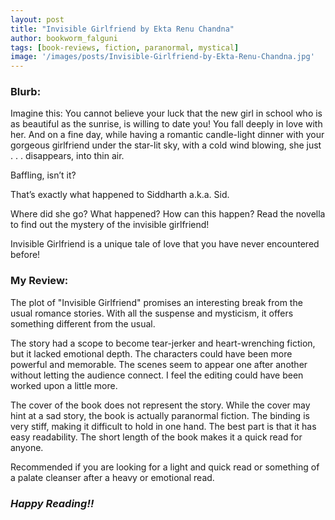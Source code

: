 ```yaml
---
layout: post
title: "Invisible Girlfriend by Ekta Renu Chandna"
author: bookworm_falguni
tags: [book-reviews, fiction, paranormal, mystical]
image: '/images/posts/Invisible-Girlfriend-by-Ekta-Renu-Chandna.jpg'
---
```


### **Blurb:**
Imagine this: You cannot believe your luck that the new girl in school who is as beautiful as the sunrise, is willing to date you! You fall deeply in love with her. And on a fine day, while having a romantic candle-light dinner with your gorgeous girlfriend under the star-lit sky, with a cold wind blowing, she just . . . disappears, into thin air.

Baffling, isn’t it?

That’s exactly what happened to Siddharth a.k.a. Sid.

Where did she go? What happened? How can this happen?
Read the novella to find out the mystery of the invisible girlfriend!

Invisible Girlfriend is a unique tale of love that you have never encountered before!

### **My Review:**
The plot of "Invisible Girlfriend" promises an interesting break from the usual romance stories. With all the suspense and mysticism, it offers something different from the usual.

The story had a scope to become tear-jerker and heart-wrenching fiction, but it lacked emotional depth. The characters could have been more powerful and memorable. The scenes seem to appear one after another without letting the audience connect. I feel the editing could have been worked upon a little more.

The cover of the book does not represent the story. While the cover may hint at a sad story, the book is actually paranormal fiction. The binding is very stiff, making it difficult to hold in one hand.
The best part is that it has easy readability. The short length of the book makes it a quick read for anyone. 

Recommended if you are looking for a light and quick read or something of a palate cleanser after a heavy or emotional read.

### ***Happy Reading!!***
